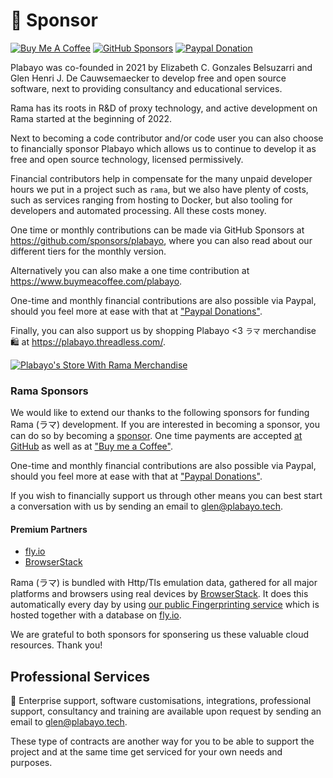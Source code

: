 # 💖 Sponsor

[![Buy Me A Coffee][bmac-badge]][bmac-url]
[![GitHub Sponsors][ghs-badge]][ghs-url]
[![Paypal Donation][paypal-badge]][paypal-url]

[bmac-badge]: https://img.shields.io/badge/Buy%20Me%20a%20Coffee-ffdd00?style=for-the-badge&logo=buy-me-a-coffee&logoColor=black
[bmac-url]: https://www.buymeacoffee.com/plabayo
[ghs-badge]: https://img.shields.io/badge/sponsor-30363D?style=for-the-badge&logo=GitHub-Sponsors&logoColor=#EA4AAA
[ghs-url]: https://github.com/sponsors/plabayo
[paypal-badge]: https://img.shields.io/badge/paypal-contribution?style=for-the-badge&color=blue
[paypal-url]: https://www.paypal.com/donate/?hosted_button_id=P3KCGT2ACBVFE

Plabayo was co-founded in 2021 by Elizabeth C. Gonzales Belsuzarri and Glen Henri J. De Cauwsemaecker
to develop free and open source software, next to providing consultancy and educational services.

Rama has its roots in R&D of proxy technology, and active development on Rama started at the beginning of 2022.

Next to becoming a code contributor and/or code user you can also choose to financially sponsor
Plabayo which allows us to continue to develop it as free and open source technology,
licensed permissively.

Financial contributors help in compensate for the many unpaid developer hours we put in a project such as `rama`, but we also have plenty of costs, such as services ranging from hosting to Docker, but also tooling for developers and automated processing. All these costs money.

One time or monthly contributions can be made via GitHub Sponsors at
<https://github.com/sponsors/plabayo>, where you can also read about our different
tiers for the monthly version.

Alternatively you can also make a one time contribution at
<https://www.buymeacoffee.com/plabayo>.

One-time and monthly financial contributions are also possible via Paypal, should you feel more at ease with that at ["Paypal Donations"](https://www.paypal.com/donate/?hosted_button_id=P3KCGT2ACBVFE).

Finally, you can also support us by shopping Plabayo <3 `ラマ` merchandise 🛍️ at <https://plabayo.threadless.com/>.

[![Plabayo's Store With Rama Merchandise](https://raw.githubusercontent.com/plabayo/rama/main/docs/img/plabayo_mech_store_rama.png)](https://plabayo.threadless.com/)

### Rama Sponsors

We would like to extend our thanks to the following sponsors for funding Rama (ラマ) development. If you are interested in becoming a sponsor, you can do so by becoming a [sponsor][ghs-url]. One time payments are accepted [at GitHub][ghs-url] as well as at ["Buy me a Coffee"][bmac-url].

One-time and monthly financial contributions are also possible via Paypal, should you feel more at ease with that at ["Paypal Donations"][paypal-url].

If you wish to financially support us through other means you can best
start a conversation with us by sending an email to [glen@plabayo.tech](mailto:glen@plabayo.tech).

#### Premium Partners

* [fly.io](https://fly.io)
* [BrowserStack](https://browserstack.com)

Rama (ラマ) is bundled with Http/Tls emulation data, gathered for all major platforms and browsers using real devices by [BrowserStack](https://browserstack.com). It does this automatically every day by using [our public Fingerprinting service](https://fp.ramaproxy.org) which is hosted together with a database on [fly.io](https://fly.io).

We are grateful to both sponsors for sponsering us these valuable cloud resources. Thank you!

## Professional Services

🤝 Enterprise support, software customisations, integrations, professional support, consultancy and training are available upon request by sending an email to [glen@plabayo.tech](mailto:glen@plabayo.tech).

These type of contracts are another way for you to be able to support the project and
at the same time get serviced for your own needs and purposes.
